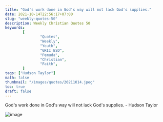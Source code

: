 ```yaml
---
title: "God's work done in God's way will not lack God's supplies."
date: 2021-10-14T22:56:17+07:00
slug: "weekly-quotes-50"
description: Weekly Christian Quotes 50
keywords:
        [
                "Quotes",
                "Weekly",
                "Youth",
                "GRII BSD",
                "Pemuda",
                "Christian",
                "Faith",
        ]
tags: ["Hudson Taylor"]
math: false
thumbnail: "/images/quotes/20211014.jpeg"
toc: true
draft: false
---
```


God's work done in God's way will not lack God's supplies. - Hudson Taylor

![image](/images/quotes/20211014.jpeg)
